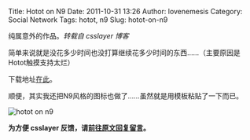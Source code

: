 Title: Hotot on N9
Date: 2011-10-31 13:26
Author: lovenemesis
Category: Social Network
Tags: hotot, n9
Slug: hotot-on-n9

纯属意外的作品。*转载自 csslayer 博客*

简单来说就是没花多少时间也没打算继续花多少时间的东西……（主要原因是Hotot触摸支持太烂）

下载地址[在此](http://www.wuala.com/csslayer/meego-package/hotot_0.9.9_armel.deb/)。

顺便，其实我还把N9风格的图标也做了……虽然就是用模板粘贴了一下而已。

![hotot on
n9](https://static.csslayer.tk/wordpress/wp-content/uploads/2011/10/hotot.png)

**为方便 csslayer
反馈，请[前往原文回复留言](https://www.csslayer.tk/wordpress/linux/hotot-on-n9/?utm_medium=twitter&utm_source=twitterfeed)。**
